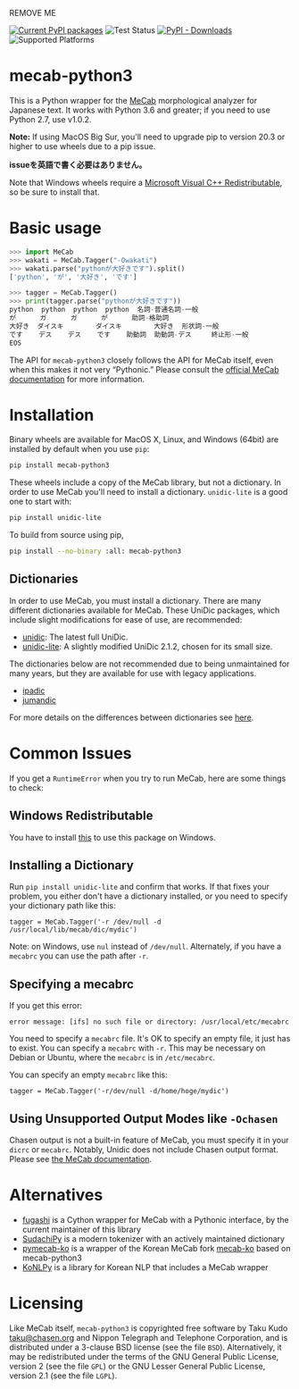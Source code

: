 REMOVE ME

[![Current PyPI packages](https://badge.fury.io/py/mecab-python3.svg)](https://pypi.org/project/mecab-python3/)
![Test Status](https://github.com/SamuraiT/mecab-python3/workflows/test-manylinux/badge.svg)
[![PyPI - Downloads](https://img.shields.io/pypi/dm/mecab-python3)](https://pypi.org/project/mecab-python3/)
![Supported Platforms](https://img.shields.io/badge/platforms-linux%20macosx%20windows-blue)

# mecab-python3

This is a Python wrapper for the [MeCab][] morphological analyzer for Japanese
text. It works with Python 3.6 and greater; if you need to use Python 2.7, use
v1.0.2. 

**Note:** If using MacOS Big Sur, you'll need to upgrade pip to version 20.3 or
higher to use wheels due to a pip issue.

**issueを英語で書く必要はありません。**

[MeCab]: https://taku910.github.io/mecab/

Note that Windows wheels require a [Microsoft Visual C++
Redistributable][msvc], so be sure to install that.

[msvc]: https://support.microsoft.com/en-us/help/2977003/the-latest-supported-visual-c-downloads

# Basic usage

```py
>>> import MeCab
>>> wakati = MeCab.Tagger("-Owakati")
>>> wakati.parse("pythonが大好きです").split()
['python', 'が', '大好き', 'です']

>>> tagger = MeCab.Tagger()
>>> print(tagger.parse("pythonが大好きです"))
python  python  python  python  名詞-普通名詞-一般
が      ガ      ガ      が      助詞-格助詞
大好き  ダイスキ        ダイスキ        大好き  形状詞-一般
です    デス    デス    です    助動詞  助動詞-デス     終止形-一般
EOS
```

The API for `mecab-python3` closely follows the API for MeCab itself,
even when this makes it not very “Pythonic.”  Please consult the [official MeCab
documentation][mecab-docs] for more information.

[mecab-docs]: https://taku910.github.io/mecab/

# Installation

Binary wheels are available for MacOS X, Linux, and Windows (64bit) are
installed by default when you use `pip`:

```sh
pip install mecab-python3
```

These wheels include a copy of the MeCab library, but not a dictionary. In
order to use MeCab you'll need to install a dictionary. `unidic-lite` is a good
one to start with:

```sh
pip install unidic-lite
```

To build from source using pip,

```sh
pip install --no-binary :all: mecab-python3
```

## Dictionaries

In order to use MeCab, you must install a dictionary. There are many different dictionaries available for MeCab. These UniDic packages, which include slight modifications for ease of use, are recommended:

- [unidic](https://github.com/polm/unidic-py): The latest full UniDic.
- [unidic-lite](https://github.com/polm/unidic-lite): A slightly modified UniDic 2.1.2, chosen for its small size.

The dictionaries below are not recommended due to being unmaintained for many years, but they are available for use with legacy applications.

- [ipadic](https://github.com/polm/ipadic-py)
- [jumandic](https://github.com/polm/jumandic-py)

For more details on the differences between dictionaries see [here](https://www.dampfkraft.com/nlp/japanese-tokenizer-dictionaries.html). 

# Common Issues

If you get a `RuntimeError` when you try to run MeCab, here are some things to check:

## Windows Redistributable

You have to install [this][msvc] to use this package on Windows.

## Installing a Dictionary

Run `pip install unidic-lite` and confirm that works. If that fixes your
problem, you either don't have a dictionary installed, or you need to specify
your dictionary path like this:

    tagger = MeCab.Tagger('-r /dev/null -d /usr/local/lib/mecab/dic/mydic')

Note: on Windows, use `nul` instead of `/dev/null`. Alternately, if you have a
`mecabrc` you can use the path after `-r`.

## Specifying a mecabrc

If you get this error:

    error message: [ifs] no such file or directory: /usr/local/etc/mecabrc

You need to specify a `mecabrc` file. It's OK to specify an empty file, it just
has to exist. You can specify a `mecabrc` with `-r`. This may be necessary on
Debian or Ubuntu, where the `mecabrc` is in `/etc/mecabrc`.

You can specify an empty `mecabrc` like this:

    tagger = MeCab.Tagger('-r/dev/null -d/home/hoge/mydic')

## Using Unsupported Output Modes like `-Ochasen`

Chasen output is not a built-in feature of MeCab, you must specify it in your
`dicrc` or `mecabrc`. Notably, Unidic does not include Chasen output format.
Please see [the MeCab documentation](https://taku910.github.io/mecab/#format).

# Alternatives

- [fugashi](https://github.com/polm/fugashi) is a Cython wrapper for MeCab with a Pythonic interface, by the current maintainer of this library
- [SudachiPy](https://github.com/WorksApplications/sudachi.rs) is a modern tokenizer with an actively maintained dictionary
- [pymecab-ko](https://github.com/NoUnique/pymecab-ko) is a wrapper of the Korean MeCab fork [mecab-ko](https://bitbucket.org/eunjeon/mecab-ko/src/master/) based on mecab-python3
- [KoNLPy](https://konlpy.org/en/latest/) is a library for Korean NLP that includes a MeCab wrapper

# Licensing

Like MeCab itself, `mecab-python3` is copyrighted free software by
Taku Kudo <taku@chasen.org> and Nippon Telegraph and Telephone Corporation,
and is distributed under a 3-clause BSD license (see the file `BSD`).
Alternatively, it may be redistributed under the terms of the
GNU General Public License, version 2 (see the file `GPL`) or the
GNU Lesser General Public License, version 2.1 (see the file `LGPL`). 

